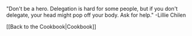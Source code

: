 "Don't be a hero. Delegation is hard for some people, but if you don't delegate, your head might pop off your body. Ask for help." -Lillie Chilen

[[Back to the Cookbook|Cookbook]]
